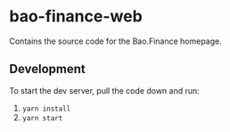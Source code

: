 # bao-finance-web

Contains the source code for the Bao.Finance homepage.

## Development

To start the dev server, pull the code down and run:

1. `yarn install`
1. `yarn start`
